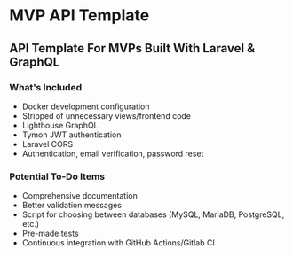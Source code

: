 # MVP API Template #
## API Template For MVPs Built With Laravel & GraphQL ##

### What's Included ###

- Docker development configuration
- Stripped of unnecessary views/frontend code
- Lighthouse GraphQL
- Tymon JWT authentication
- Laravel CORS
- Authentication, email verification, password reset

### Potential To-Do Items ###

- Comprehensive documentation
- Better validation messages
- Script for choosing between databases (MySQL, MariaDB, PostgreSQL, etc.)
- Pre-made tests
- Continuous integration with GitHub Actions/Gitlab CI